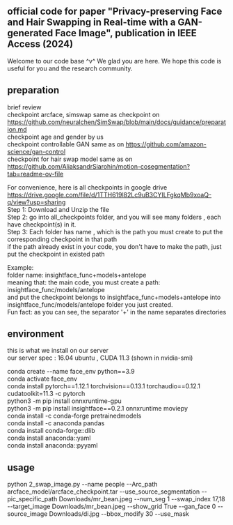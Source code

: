 ## official code for paper "Privacy-preserving Face and Hair Swapping in Real-time with a GAN-generated Face Image", publication in IEEE Access (2024)
Welcome to our code base ^v^ We glad you are here. We hope this code is useful for you and the research community.
## preparation 
brief review <br>
checkpoint arcface, simswap same as checkpoint on https://github.com/neuralchen/SimSwap/blob/main/docs/guidance/preparation.md <br>
checkpoint age and gender by us<br>
checkpoint controllable GAN same as on https://github.com/amazon-science/gan-control <br>
checkpoint for hair swap model same as on https://github.com/AliaksandrSiarohin/motion-cosegmentation?tab=readme-ov-file <br>

For convenience, here is all checkpoints in google drive https://drive.google.com/file/d/1TTH619l82Lc9uB3CYILFgkqMb9xoaQ-q/view?usp=sharing <br>
Step 1: Download and Unzip the file <br>
Step 2: go into all_checkpoints folder, and you will see many folders , each have checkpoint(s) in it. <br>
Step 3: Each folder has name , which is the path you must create to put the corresponding checkpoint in that path <br>
if the path already exist in your code, you don't have to make the path, just put the checkpoint in existed path <br>

Example: <br>
folder name: insightface_func+models+antelope  <br>
meaning that: the main code, you must create a path: insightface_func/models/antelope <br>
and put the checkpoint belongs to insightface_func+models+antelope into insightface_func/models/antelope folder you just created.<br>
Fun fact: as you can see, the separator '+' in the name separates directories 

## environment 
this is what we install on our server<br>
our server spec : 16.04 ubuntu , CUDA 11.3 (shown in nvidia-smi) <br>

conda create --name face_env python==3.9 <br>
conda activate face_env <br>
conda install pytorch==1.12.1 torchvision==0.13.1 torchaudio==0.12.1 cudatoolkit=11.3 -c pytorch <br>
python3 -m pip install onnxruntime-gpu <br>
python3 -m pip install insightface==0.2.1 onnxruntime moviepy <br>
conda install -c conda-forge pretrainedmodels <br>
conda install -c anaconda pandas <br>
conda install conda-forge::dlib <br>
conda install anaconda::yaml <br>
conda install anaconda::pyyaml <br>

## usage <br>
python 2_swap_image.py --name people --Arc_path arcface_model/arcface_checkpoint.tar --use_source_segmentation --pic_specific_path Downloads/mr_bean.jpeg --num_seg 1 --swap_index 17,18 --target_image Downloads/mr_bean.jpeg --show_grid True --gan_face 0 --source_image Downloads/di.jpg --bbox_modify 30 --use_mask <br>
